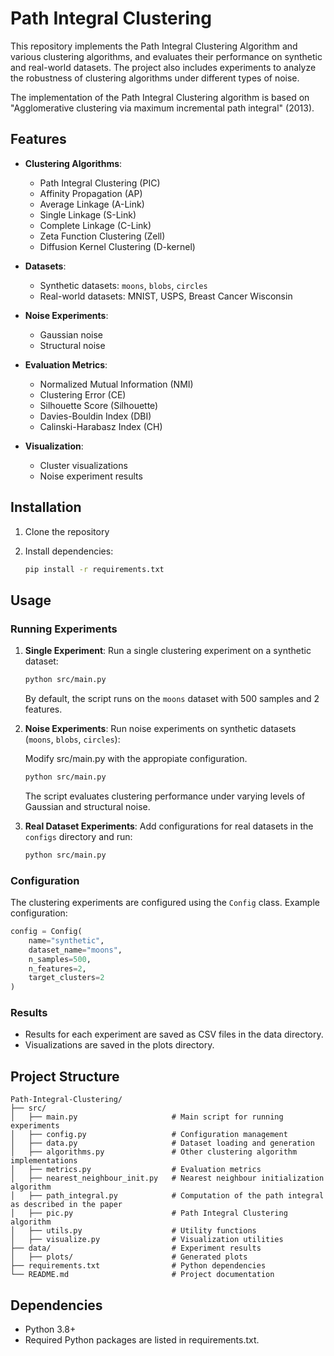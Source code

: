 # Path Integral Clustering

This repository implements the Path Integral Clustering Algorithm and various clustering algorithms, and evaluates their performance on synthetic and real-world datasets. The project also includes experiments to analyze the robustness of clustering algorithms under different types of noise.

The implementation of the Path Integral Clustering algorithm is based on "Agglomerative clustering via maximum incremental path integral" (2013).

## Features

- **Clustering Algorithms**:
  - Path Integral Clustering (PIC)
  - Affinity Propagation (AP)
  - Average Linkage (A-Link)
  - Single Linkage (S-Link)
  - Complete Linkage (C-Link)
  - Zeta Function Clustering (Zell)
  - Diffusion Kernel Clustering (D-kernel)

- **Datasets**:
  - Synthetic datasets: `moons`, `blobs`, `circles`
  - Real-world datasets: MNIST, USPS, Breast Cancer Wisconsin

- **Noise Experiments**:
  - Gaussian noise
  - Structural noise

- **Evaluation Metrics**:
  - Normalized Mutual Information (NMI)
  - Clustering Error (CE)
  - Silhouette Score (Silhouette)
  - Davies-Bouldin Index (DBI)
  - Calinski-Harabasz Index (CH)

- **Visualization**:
  - Cluster visualizations
  - Noise experiment results

## Installation

1. Clone the repository

2. Install dependencies:
   ```bash
   pip install -r requirements.txt
   ```

## Usage

### Running Experiments

1. **Single Experiment**:
   Run a single clustering experiment on a synthetic dataset:
   ```bash
   python src/main.py
   ```
   By default, the script runs on the `moons` dataset with 500 samples and 2 features.

2. **Noise Experiments**:
   Run noise experiments on synthetic datasets (`moons`, `blobs`, `circles`):

   Modify src/main.py with the appropiate configuration.
   ```bash
   python src/main.py
   ```
   The script evaluates clustering performance under varying levels of Gaussian and structural noise.

3. **Real Dataset Experiments**:
   Add configurations for real datasets in the `configs` directory and run:
   ```bash
   python src/main.py
   ```

### Configuration

The clustering experiments are configured using the `Config` class. Example configuration:
```python
config = Config(
    name="synthetic",
    dataset_name="moons",
    n_samples=500,
    n_features=2,
    target_clusters=2
)
```

### Results

- Results for each experiment are saved as CSV files in the data directory.
- Visualizations are saved in the plots directory.

## Project Structure

```
Path-Integral-Clustering/
├── src/
│   ├── main.py                     # Main script for running experiments
│   ├── config.py                   # Configuration management
│   ├── data.py                     # Dataset loading and generation
│   ├── algorithms.py               # Other clustering algorithm implementations
│   ├── metrics.py                  # Evaluation metrics
│   ├── nearest_neighbour_init.py   # Nearest neighbour initialization algorithm
│   ├── path_integral.py            # Computation of the path integral as described in the paper
│   ├── pic.py                      # Path Integral Clustering algorithm
│   ├── utils.py                    # Utility functions
│   ├── visualize.py                # Visualization utilities
├── data/                           # Experiment results
│   ├── plots/                      # Generated plots
├── requirements.txt                # Python dependencies
└── README.md                       # Project documentation
```

## Dependencies

- Python 3.8+
- Required Python packages are listed in requirements.txt.
